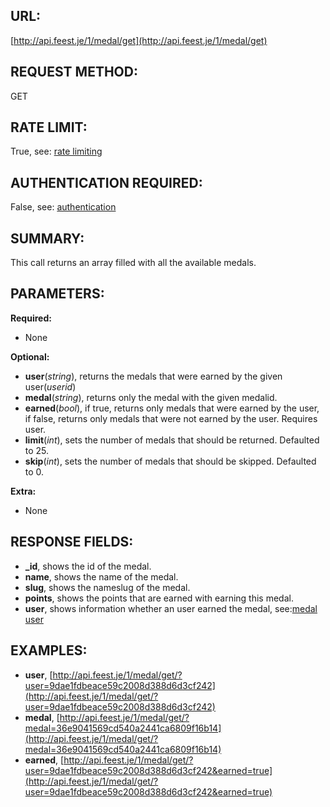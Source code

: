 URL:
----
[http://api.feest.je/1/medal/get](http://api.feest.je/1/medal/get)

REQUEST METHOD:
---------------
GET

RATE LIMIT:
-----------
True, see: [rate limiting](parts/rate-limiting.md)

AUTHENTICATION REQUIRED:
------------------------
False, see: [authentication](parts/authentication.md)

SUMMARY:
--------
This call returns an array filled with all the available medals.

PARAMETERS:
-----------

**Required:**

 - None
 
**Optional:**

 - **user**(*string*), returns the medals that were earned by the given user(*userid*)
 - **medal**(*string*), returns only the medal with the given medalid.
 - **earned**(*bool*), if true, returns only medals that were earned by the user, if false, returns only medals that were not earned by the user. Requires user.
 - **limit**(*int*), sets the number of medals that should be returned. Defaulted to 25.
 - **skip**(*int*), sets the number of medals that should be skipped. Defaulted to 0.

**Extra:**

 - None

RESPONSE FIELDS:
----------------

 - **_id**, shows the id of the medal.
 - **name**, shows the name of the medal.
 - **slug**, shows the nameslug of the medal.
 - **points**, shows the points that are earned with earning this medal.
 - **user**, shows information whether an user earned the medal, see:[medal user](parts/medal-user.md)
 

EXAMPLES:
---------

 - **user**, [http://api.feest.je/1/medal/get/?user=9dae1fdbeace59c2008d388d6d3cf242](http://api.feest.je/1/medal/get/?user=9dae1fdbeace59c2008d388d6d3cf242)
 - **medal**, [http://api.feest.je/1/medal/get/?medal=36e9041569cd540a2441ca6809f16b14](http://api.feest.je/1/medal/get/?medal=36e9041569cd540a2441ca6809f16b14)
 - **earned**, [http://api.feest.je/1/medal/get/?user=9dae1fdbeace59c2008d388d6d3cf242&earned=true](http://api.feest.je/1/medal/get/?user=9dae1fdbeace59c2008d388d6d3cf242&earned=true)